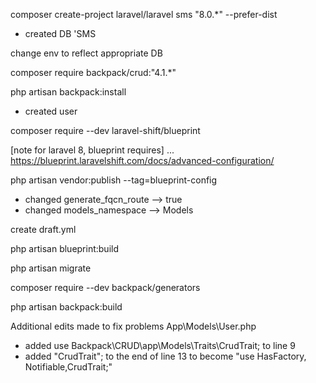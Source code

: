 composer create-project laravel/laravel sms "8.0.*" --prefer-dist
- created DB 'SMS

change env to reflect appropriate DB

composer require backpack/crud:"4.1.*"

php artisan backpack:install
- created user

composer require --dev laravel-shift/blueprint

[note for laravel 8, blueprint requires] ... https://blueprint.laravelshift.com/docs/advanced-configuration/

php artisan vendor:publish --tag=blueprint-config 
- changed generate_fqcn_route --> true
- changed models_namespace --> Models

create draft.yml

php artisan blueprint:build

php artisan migrate

composer require --dev backpack/generators

php artisan backpack:build

Additional edits made to fix problems
App\Models\User.php
- added use Backpack\CRUD\app\Models\Traits\CrudTrait; to line 9
- added "CrudTrait"; to the end of line 13 to become "use HasFactory, Notifiable,CrudTrait;"
